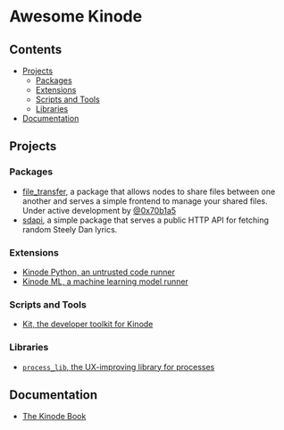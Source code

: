 # Awesome Kinode

## Contents

* [Projects](#projects)
  * [Packages](#packages)
  * [Extensions](#extensions)
  * [Scripts and Tools](#scripts-and-tools)
  * [Libraries](#libraries)
* [Documentation](#documentation)

## Projects

### Packages

* [file_transfer](https://github.com/bitful-pannul/file_transfer), a package that allows nodes to share files between one another and serves a simple frontend to manage your shared files. Under active development by [@0x70b1a5](https://github.com/0x70b1a5)
* [sdapi](https://github.com/dr-frmr/sdapi), a simple package that serves a public HTTP API for fetching random Steely Dan lyrics.

### Extensions

* [Kinode Python, an untrusted code runner](https://github.com/hosted-fornet/kinode-python)
* [Kinode ML, a machine learning model runner](https://github.com/hosted-fornet/kinode-ml)

### Scripts and Tools

* [Kit, the developer toolkit for Kinode](https://github.com/kinode-dao/kit)

### Libraries

* [`process_lib`, the UX-improving library for processes](https://github.com/kinode-dao/process_lib)

## Documentation

* [The Kinode Book](https://book.kinode.org)
